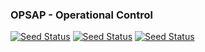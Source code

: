 ### OPSAP - Operational Control

[![Seed Status](https://api.seed.run/opsap/monorepo/stages/develop/build_badge?style=flat)](https://console.seed.run/opsap/monorepo)
[![Seed Status](https://api.seed.run/opsap/monorepo/stages/staging/build_badge?style=flat)](https://console.seed.run/opsap/monorepo)
[![Seed Status](https://api.seed.run/opsap/monorepo/stages/production/build_badge?style=flat)](https://console.seed.run/opsap/monorepo)
